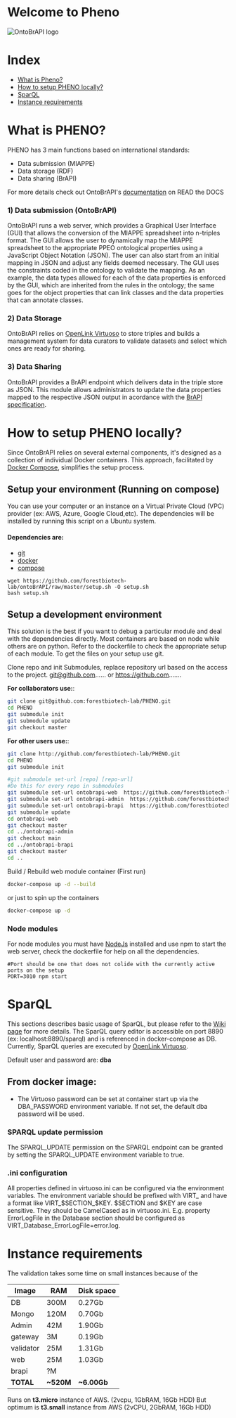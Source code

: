 # Welcome to Pheno
![OntoBrAPI logo](https://github.com/forestbiotech-lab/ontoBrAPI-node-docker/blob/master/public/images/pheno.png)

# Index
- [What is Pheno?](README.md#what-is-pheno-1)
- [How to setup PHENO locally?](README.md#how-to-setup-pheno-locally-1)
- [SparQL](README.md#sparql)
- [Instance requirements](README.md#instance-requirements)


# What is PHENO?
PHENO has 3 main functions based on international standards:
- Data submission (MIAPPE)
- Data storage (RDF)
- Data sharing (BrAPI)

For more details check out OntoBrAPI's [documentation](https://ontobrapi-docs.readthedocs.io/) on READ the DOCS

### 1) Data submission (OntoBrAPI)
OntoBrAPI runs a web server, which provides a Graphical User Interface (GUI) that allows the conversion of the MIAPPE spreadsheet into n-triples format. The GUI allows the user to dynamically map the MIAPPE spreadsheet to the appropriate PPEO ontological properties using a JavaScript Object Notation (JSON). The user can also start from an initial mapping in JSON and adjust any fields deemed necessary. The GUI uses the constraints coded in the ontology to validate the mapping. As an example, the data types allowed for each of the data properties is enforced by the GUI, which are inherited from the rules in the ontology; the same goes for the object properties that can link classes and the data properties that can annotate classes.

### 2) Data Storage 
OntoBrAPI relies on [OpenLink Virtuoso](https://docs.openlinksw.com/virtuoso/) to store triples and builds a management system for data curators to validate datasets and select which ones are ready for sharing.

### 3) Data Sharing
OntoBrAPI provides a BrAPI endpoint which delivers data in the triple store as JSON. This module allows administrators to update the data properties mapped to the respective JSON output in acordance with the [BrAPI specification](https://brapi.org/specification). 


# How to setup PHENO locally?

Since OntoBrAPI relies on several external components, it's designed as a collection of individual Docker containers. This approach, facilitated by [Docker Compose](https://docs.docker.com/compose/), simplifies the setup process.


## Setup your environment (Running on compose)
You can use your computer or an instance on a Virtual Private Cloud (VPC) provider (ex: AWS, Azure, Google Cloud,etc). 
The dependencies will be installed by running this script on a Ubuntu system. 

#### Dependencies are:
- [git](https://git-scm.com/)
- [docker](https://www.docker.com/)
- [compose](https://docs.docker.com/compose/)
  
```
wget https://github.com/forestbiotech-lab/ontoBrAPI/raw/master/setup.sh -O setup.sh
bash setup.sh 
```

## Setup a development environment
This solution is the best if you want to debug a particular module and deal with the dependencies directly. Most containers are based on node while others are on python. Refer to the dockerfile to check the appropriate setup of each module. To get the files on your setup use git.

Clone repo and init Submodules, replace repository url based on the access to the project. git@github.com...... or https://github.com.......

**For collaborators use:**:
``` bash
git clone git@github.com:forestbiotech-lab/PHENO.git
cd PHENO
git submodule init
git submodule update
git checkout master
``` 
**For other users use:**:
``` bash
git clone http://github.com/forestbiotech-lab/PHENO.git
cd PHENO
git submodule init

#git submodule set-url [repo] [repo-url]
#Do this for every repo in submodules
git submodule set-url ontobrapi-web  https://github.com/forestbiotech-lab/ontobrapi-web.git
git submodule set-url ontobrapi-admin  https://github.com/forestbiotech-lab/ontobrapi-admin.git
git submodule set-url ontobrapi-brapi  https://github.com/forestbiotech-lab/ontobrapi-brapi.git
git submodule update
cd ontobrapi-web
git checkout master
cd ../ontobrapi-admin
git checkout main
cd ../ontobrapi-brapi
git checkout master
cd ..
``` 

Build / Rebuild web module container (First run)
``` bash
docker-compose up -d --build
```
or just to spin up the containers

``` bash
docker-compose up -d
```

### Node modules
For node modules you must have [NodeJs](https://nodejs.org) installed and use npm to start the web server, check the dockerfile for help on all the dependencies. 
```
#Port should be one that does not colide with the currently active ports on the setup
PORT=3010 npm start
```

# SparQL
This sections describes basic usage of SparQL, but please refer to the [Wiki page](https://github.com/forestbiotech-lab/ontoBrAPI/wiki/SparQL) for more details. The SparQL query editor is accessible on port 8890 (ex: localhost:8890/sparql) and is referenced in docker-compose as DB. Currently, SparQL queries are executed by [OpenLink Virtuoso](https://docs.openlinksw.com/virtuoso/). 

Default user and password are: **dba** 

## From docker image:
- The Virtuoso password can be set at container start up via the DBA_PASSWORD environment variable. If not set, the default dba password will be used.

### SPARQL update permission
The SPARQL_UPDATE permission on the SPARQL endpoint can be granted by setting the SPARQL_UPDATE environment variable to true.

### .ini configuration
All properties defined in virtuoso.ini can be configured via the environment variables. The environment variable should be prefixed with VIRT_ and have a format like VIRT_$SECTION_$KEY. $SECTION and $KEY are case sensitive. They should be CamelCased as in virtuoso.ini. E.g. property ErrorLogFile in the Database section should be configured as VIRT_Database_ErrorLogFile=error.log.




# Instance requirements

The validation takes some time on small instances because of the 

|  Image  |  RAM |   Disk space |
----------|-------|---------|
DB        | 300M |    0.27Gb 
Mongo     | 120M |   0.70Gb
Admin     |  42M |   1.90Gb
gateway   |   3M |   0.19Gb
validator |  25M |   1.31Gb
web       |  25M |   1.03Gb
brapi     |   ?M |
**TOTAL**   | **~520M**|   **~6.00Gb**  


Runs on **t3.micro** instance of AWS. (2vcpu, 1GbRAM, 16Gb HDD)
But optimum is **t3.small** instance from AWS (2vCPU, 2GbRAM, 16Gb HDD)

